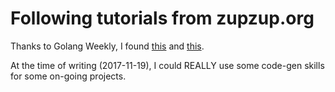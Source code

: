 # Following tutorials from zupzup.org

Thanks to Golang Weekly, I found [this](https://zupzup.org/go-ast-traversal/)
and [this](https://zupzup.org/ast-manipulation-go/).

At the time of writing (2017-11-19), I could REALLY use some code-gen skills for
some on-going projects.

